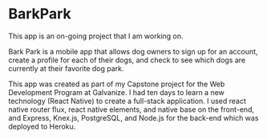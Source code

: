 # BarkPark

This app is an on-going project that I am working on.

Bark Park is a mobile app that allows dog owners to sign up for an account, create a profile for each of their dogs, and check to see which dogs are currently at their favorite dog park. 

This app was created as part of my Capstone project for the Web Development Program at Galvanize. I had ten days to learn a new technology (React Native) to create a full-stack application. I used react native router flux, react native elements, and native base on the front-end, and Express, Knex.js, PostgreSQL, and Node.js for the back-end which was deployed to Heroku.

